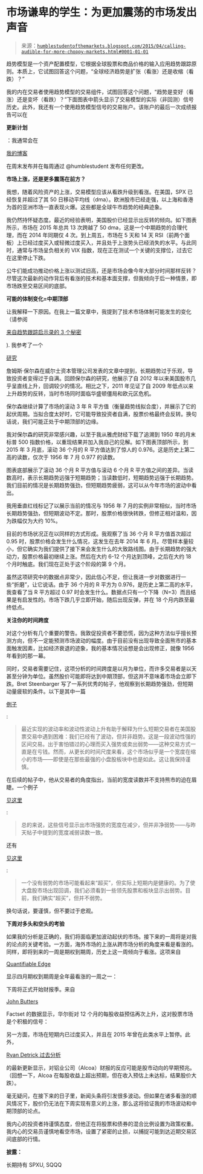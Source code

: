 <!--yml

类别：未分类

日期：2024-05-18 03:23:01

-->

# 市场谦卑的学生：为更加震荡的市场发出声音

> 来源：[`humblestudentofthemarkets.blogspot.com/2015/04/calling-audible-for-more-choppy-markets.html#0001-01-01`](https://humblestudentofthemarkets.blogspot.com/2015/04/calling-audible-for-more-choppy-markets.html#0001-01-01)

趋势模型是一个资产配置模型，它根据全球股票和商品价格的输入应用趋势跟踪原则。本质上，它试图回答这个问题，“全球经济趋势是扩张（看涨）还是收缩（看跌）？”

我的内在交易者使用趋势模型的交易组件，试图回答这个问题，“趋势是变好（看涨）还是变坏（看跌）？”下面图表中箭头显示了交易模型的实际（非回测）信号历史。此外，我还有一个使用趋势模型信号的交易账户。该账户的最后一次成绩报告可以在

**更新计划**

：我通常会在

[我的博客](http://humblestudentofthemarkets.blogspot.com/)

在周末发布并在每周通过 @humblestudent 发布任何更改。

**市场上涨，还是更多震荡在前方？**

我想，随着风险资产的上涨，交易模型应该从看跌升级到看涨。在美国，SPX 已经恢复并超过了其 50 日移动平均线（dma）。欧洲股市已经走强，以上海和香港为首的亚洲市场一直表现火爆。这些都是全球牛市趋势的经典迹象。

我仍然持怀疑态度。最近的经验表明，美国股价已经显示出反转的倾向。如下图表所示，市场在 2015 年总共 13 次跨越了 50 dma，这是一个中期趋势的合理代理，而在 2014 年同期仅 4 次。到上周五，市场在 5 天和 14 天 RSI（前两个面板）上已经过度买入或轻微过度买入，并且处于上涨势头已经消失的水平。与此同时，通常与市场呈负相关的 VIX 指数，现在正在测试一个关键的支撑位，过去它在这里停止下跌。

公牛们能成功推动价格上涨以测试旧高，还是市场会像今年大部分时间那样反转？尽管这次最新的动作背后有看涨的技术和基本面支撑，但我倾向于后一种情景，即市场跌至交易区间的底部。

**可能的体制变化=中期顶部**

让我解释一下原因。在我上一篇文章中，我提到了技术市场体制可能发生的变化（请参阅

[来自趋势跟踪启示录的 3 个秘密](http://humblestudentofthemarkets.blogspot.com/2015/04/3-secrets-from-book-of-trend-following.html)

). 我参考了一个

[研究](http://ig.cdn.responsys.net/i4/responsysimages/str2/__RS_CP__/20150406_EMP.pdf)

詹姆斯·保尔森在威尔士资本管理公司发表的文章中提到，长期趋势过于乐观，导致投资者变得过于自满。回顾保尔森的研究，他展示了自 2012 年以来美国股市几乎呈直线上升，回调较少的情况。相比之下，2011 年见证了自 2009 年低点以来上升趋势的反转，当时市场同时面临华盛顿僵局和欧元区危机。

保尔森继续计算了市场的滚动 3 年 R 平方值（衡量趋势线拟合度），并展示了它的起伏周期。当拟合度太好时，它可能导致投资者自满，股票价格最终会反转。换句话说，我们可能正处于中期顶部的边缘。

我对保尔森的研究非常感兴趣，以至于我从雅虎财经下载了追溯到 1950 年的月末标普 500 指数价格，以重现结果并加入我自己的见解。如下图表顶部所示，到 2015 年 3 月底，滚动 36 个月的 R 平方值达到了惊人的 0.976。这是历史上第二高的读数，仅次于 1956 年 7 月 0.977 的读数。

图表底部展示了滚动 36 个月 R 平方值与滚动 6 个月 R 平方值之间的差异。当读数高时，表示长期趋势远强于短期趋势；当读数低时，短期趋势远强于长期趋势。我们目前的情况是长期趋势强劲，但短期趋势疲弱，这可以从今年市场的波动中看出。

我用垂直红线标记了以展示当前的情况与 1956 年 7 月的实例非常相似，当时市场长期趋势强劲，但短期波动不定。那时，股票价格很快转跌，但修正相对温和，因为跌幅仅为大约 10%。

目前的市场状况正在以同样的方式形成。我观察了当 36 个月 R 平方值首次超过 0.95 时，股票价格会发生什么情况，这发生在去年 2014 年 6 月。尽管样本量较小，但它确实为我们提供了接下来会发生什么的大致路线图。由于长期趋势的强大动力，股票价格最初继续上涨。然后在大约 6-12 个月达到顶峰，之后在大约 18 个月时触底。我们现在正处于这个阶段的第 9 个月。

虽然这项研究中的数据点非常少，因此信心不足，但让我进一步对数据进行一些“折磨”，让它说话。由于 36 个月的 R 平方为 0.976，是历史上第二高的水平，我查看了当 R 平方超过 0.97 时会发生什么。数据点只有一个下降（N=3）而且结果是有启发性的。市场下跌几乎立即开始，随后出现反弹，并在 18 个月内跌至最终低点。

**关注你的时间跨度**

对这个分析有几个重要的警告。我敦促投资者不要恐慌，因为这种方法似乎擅长预测方向，但不一定能预测市场波动的幅度。由于目前没有出现导致全面熊市的基本面触发因素，比如经济衰退的迹象，我的基本情况设想是会出现修正，就像 1956 年看到的那一幕。

同时，交易者需要记住，这项分析的时间跨度是以月为单位，而许多交易者是以天甚至分钟为单位。虽然股价可能即将达到中期顶部，但这并不意味着市场会立即下跌。Bret Steenbarger 写了一系列优秀的帖子，他观察到长期趋势强劲，但短期动量疲软的条件。以下是其中一篇

[例子](http://traderfeed.blogspot.com/2015/04/weakening-breadth-and-rising-volatility.html)

:

> 最近实现的波动率和波动性波动上升有助于解释为什么短期交易者在美国股票交易中遇到困难：我们已经有了波动，但并非趋势。这是一段波动性强的区间交易。出于害怕错过的心理而买入强势或卖出弱势——这种交易方式一直是在亏钱。然而，从更长的时间尺度来看，这个市场似乎是一个宽度在缩小的市场——即使是在那些最强的小盘股板块中也是如此。这让我保持谨慎。

在后续的帖子中，他从交易者的角度指出，当前的宽度读数并不支持熊市的迫在眉睫。一个例子

[见这里](http://traderfeed.blogspot.com/2015/04/three-views-of-breadth-of-stock-market.html)

:

> 总的来说，这些信号显示出市场强势的宽度在减少，但并非净弱势——与昨天帖子中提到的宽度减弱读数一致。

还有

[见这里](http://traderfeed.blogspot.com/2015/04/the-market-is-not-getting-stronger-but.html)

:

> 一个没有弱势的市场可能看起来“超买”，但实际上短期内是健康的。为了使大盘股市场出现回调，我们必须看到一些领先股票和板块显示出弱势。目前，我们确实“超买”，但并不弱势。

换句话说，要谨慎，但不要过于悲观。

**下周对多头和空头的考验**

如果我的分析是正确的，我们将面临更加波动起伏的市场。接下来的一周将是对我的论点的关键考验。一方面，海外市场的上涨从跨市场分析的角度来看是看涨的。同样，即将到来的一周是期权到期周，历史上这一周倾向于看涨。这项来自

[Quantifiable Edge](http://quantifiableedges.com/opex-week-performance-by-month-and-why-march-opex-is-notable/)

显示四月期权到期周是全年最看涨的一周之一：

下周将正式开始财报季。来自

[John Butters](http://www.factset.com/websitefiles/PDFs/earningsinsight/earningsinsight_4.10.15)

Factset 的数据显示，华尔街对 12 个月的每股收益预估再次上升，这对股票市场是个积极的信号：

另一方面，市场在短期内已过度买入，并且在 2015 年曾在此类水平上暂停。此外，

[Ryan Detrick 过去分析](http://www.seeitmarket.com/alcoa-earnings-disappoint-an-ominous-sign-aa-14259/)

的最新更新显示，对铝业公司（Alcoa）财报的反应可能是股市动向的早期预兆。（回想一下，Alcoa 在每股收益上超出预期，但在收入预估上未达标，结果股价大跌）。

毫无疑问，在接下来的日子里，新闻头条将引发很多波动。但如果在诸多看涨的顺风情况下，股价仍无法在下周实现有意义的上涨，那么这将验证我的市场波动和中期顶部的论点。

我内心的投资者持谨慎态度，但他正在将股票和债券的混合比例设置为政策权重。我内心的交易员谨慎地看空市场，设置了紧密的止损，以捕捉可能到达近期交易区间底部的行情。

**披露：**

长期持有 SPXU, SQQQ
